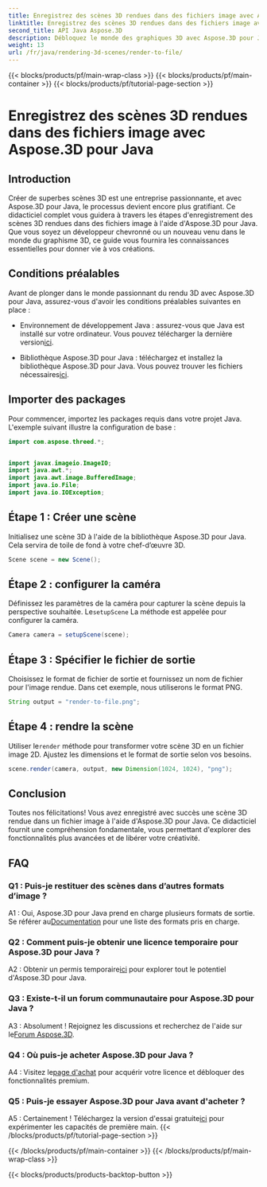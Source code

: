 ```yaml
---
title: Enregistrez des scènes 3D rendues dans des fichiers image avec Aspose.3D pour Java
linktitle: Enregistrez des scènes 3D rendues dans des fichiers image avec Aspose.3D pour Java
second_title: API Java Aspose.3D
description: Débloquez le monde des graphiques 3D avec Aspose.3D pour Java. Apprenez à enregistrer des scènes époustouflantes sur des images sans effort.
weight: 13
url: /fr/java/rendering-3d-scenes/render-to-file/
---
```


{{< blocks/products/pf/main-wrap-class >}}
{{< blocks/products/pf/main-container >}}
{{< blocks/products/pf/tutorial-page-section >}}

# Enregistrez des scènes 3D rendues dans des fichiers image avec Aspose.3D pour Java

## Introduction

Créer de superbes scènes 3D est une entreprise passionnante, et avec Aspose.3D pour Java, le processus devient encore plus gratifiant. Ce didacticiel complet vous guidera à travers les étapes d'enregistrement des scènes 3D rendues dans des fichiers image à l'aide d'Aspose.3D pour Java. Que vous soyez un développeur chevronné ou un nouveau venu dans le monde du graphisme 3D, ce guide vous fournira les connaissances essentielles pour donner vie à vos créations.

## Conditions préalables

Avant de plonger dans le monde passionnant du rendu 3D avec Aspose.3D pour Java, assurez-vous d'avoir les conditions préalables suivantes en place :

- Environnement de développement Java : assurez-vous que Java est installé sur votre ordinateur. Vous pouvez télécharger la dernière version[ici](https://www.java.com/download/).

-  Bibliothèque Aspose.3D pour Java : téléchargez et installez la bibliothèque Aspose.3D pour Java. Vous pouvez trouver les fichiers nécessaires[ici](https://releases.aspose.com/3d/java/).

## Importer des packages

Pour commencer, importez les packages requis dans votre projet Java. L'exemple suivant illustre la configuration de base :

```java
import com.aspose.threed.*;


import javax.imageio.ImageIO;
import java.awt.*;
import java.awt.image.BufferedImage;
import java.io.File;
import java.io.IOException;
```

## Étape 1 : Créer une scène

Initialisez une scène 3D à l'aide de la bibliothèque Aspose.3D pour Java. Cela servira de toile de fond à votre chef-d’œuvre 3D.

```java
Scene scene = new Scene();
```

## Étape 2 : configurer la caméra

 Définissez les paramètres de la caméra pour capturer la scène depuis la perspective souhaitée. Le`setupScene` La méthode est appelée pour configurer la caméra.

```java
Camera camera = setupScene(scene);
```

## Étape 3 : Spécifier le fichier de sortie

Choisissez le format de fichier de sortie et fournissez un nom de fichier pour l'image rendue. Dans cet exemple, nous utiliserons le format PNG.

```java
String output = "render-to-file.png";
```

## Étape 4 : rendre la scène

 Utiliser le`render` méthode pour transformer votre scène 3D en un fichier image 2D. Ajustez les dimensions et le format de sortie selon vos besoins.

```java
scene.render(camera, output, new Dimension(1024, 1024), "png");
```

## Conclusion

Toutes nos félicitations! Vous avez enregistré avec succès une scène 3D rendue dans un fichier image à l'aide d'Aspose.3D pour Java. Ce didacticiel fournit une compréhension fondamentale, vous permettant d'explorer des fonctionnalités plus avancées et de libérer votre créativité.

## FAQ

### Q1 : Puis-je restituer des scènes dans d’autres formats d’image ?

 A1 : Oui, Aspose.3D pour Java prend en charge plusieurs formats de sortie. Se référer au[Documentation](https://reference.aspose.com/3d/java/) pour une liste des formats pris en charge.

### Q2 : Comment puis-je obtenir une licence temporaire pour Aspose.3D pour Java ?

 A2 : Obtenir un permis temporaire[ici](https://purchase.aspose.com/temporary-license/) pour explorer tout le potentiel d'Aspose.3D pour Java.

### Q3 : Existe-t-il un forum communautaire pour Aspose.3D pour Java ?

 A3 : Absolument ! Rejoignez les discussions et recherchez de l'aide sur le[Forum Aspose.3D](https://forum.aspose.com/c/3d/18).

### Q4 : Où puis-je acheter Aspose.3D pour Java ?

 A4 : Visitez le[page d'achat](https://purchase.aspose.com/buy) pour acquérir votre licence et débloquer des fonctionnalités premium.

### Q5 : Puis-je essayer Aspose.3D pour Java avant d'acheter ?

 A5 : Certainement ! Téléchargez la version d'essai gratuite[ici](https://releases.aspose.com/) pour expérimenter les capacités de première main.
{{< /blocks/products/pf/tutorial-page-section >}}

{{< /blocks/products/pf/main-container >}}
{{< /blocks/products/pf/main-wrap-class >}}

{{< blocks/products/products-backtop-button >}}

